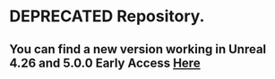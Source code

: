 # DEPRECATED Repository.
You can find a new version working in Unreal 4.26 and 5.0.0 Early Access [Here](https://github.com/MarkusTheOrt/Spotify-Unreal-Controls)
---
